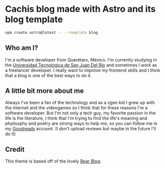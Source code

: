 # Cachis blog made with Astro and its blog template

```sh
npm create astro@latest -- --template blog
```

## Who am I?
I'm a software developer from Querétaro, México. I'm currently studying in the [Universidad Tecnológica de San Juan Del Río](https://www.utsjr.edu.mx/) and sometimes I work as a freelancer developer.
I really want to improve my frontend skills and I think that a blog is one of the best ways to do it.

## A little bit more about me
Always I've been a fan of the technology and as a zgen kid I grew up with the internet and the videogames so I think that for these reasons I'm a software developer. But I'm not only a tech guy, my favorite passion in the life is the literature, I think that I'm trying to find the life's meaning and phylisophy and poetry are strong ways to help me, so you can follow me in my [Goodreads](https://www.goodreads.com/user/show/134372947-marcos-camacho) account. (I don't upload reviews but maybe in the future I'll do it)
## Credit
This theme is based off of the lovely [Bear Blog](https://github.com/HermanMartinus/bearblog/).
